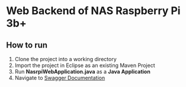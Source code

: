 # Web Backend of NAS Raspberry Pi 3b+

## How to run

1. Clone the project into a working directory
2. Import the project in Eclipse as an existing Maven Project
3. Run **NasrpiWebApplication.java** as a **Java Application**
4. Navigate to [Swagger Documentation](https://localhost:8080/swagger-ui.html)